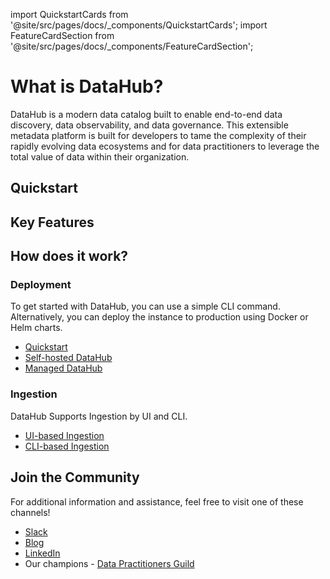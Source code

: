 import QuickstartCards from '@site/src/pages/docs/_components/QuickstartCards';
import FeatureCardSection from '@site/src/pages/docs/_components/FeatureCardSection';

# What is DataHub?

DataHub is a modern data catalog built to enable end-to-end data discovery, data observability, and data governance.
This extensible metadata platform is built for developers to tame the complexity of their rapidly evolving data ecosystems and for data practitioners to leverage the total value of data within their organization.

## Quickstart

<QuickstartCards/>

## Key Features

<FeatureCardSection/>

## How does it work?

### Deployment

To get started with DataHub, you can use a simple CLI command. Alternatively, you can deploy the instance to production using Docker or Helm charts.

- [Quickstart](https://datahubproject.io/docs/quickstart)
- [Self-hosted DataHub](https://datahubproject.io/docs/deploy/kubernetes)
- [Managed DataHub](https://datahubproject.io/docs/managed-datahub/managed-datahub-overview)

### Ingestion

DataHub Supports Ingestion by UI and CLI.

- [UI-based Ingestion](ui-ingestion.md)
- [CLI-based Ingestion](cli.md)

## Join the Community

For additional information and assistance, feel free to visit one of these channels!

- [Slack](https://datahubspace.slack.com)
- [Blog](https://blog.datahubproject.io/)
- [LinkedIn](https://www.linkedin.com/company/acryl-data/)
- Our champions - [Data Practitioners Guild](https://datahubproject.io/guild/?_gl=1*11cd6n0*_gcl_au*ODQyMTk0NTI5LjE2OTQ2NjI1MjM.)
